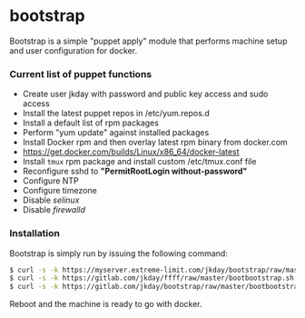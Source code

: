 # bootstrap

Bootstrap is a simple "puppet apply" module that performs machine setup and user configuration for docker.

### Current list of puppet functions 
  - Create user jkday with password and public key access and sudo access
  - Install the latest puppet repos in /etc/yum.repos.d
  - Install a default list of rpm packages
  - Perform "yum update" against installed packages
  - Install Docker rpm and then overlay latest rpm binary from docker.com
   - https://get.docker.com/builds/Linux/x86_64/docker-latest
  - Install `tmux` rpm package and install custom /etc/tmux.conf file
  - Reconfigure sshd to **"PermitRootLogin without-password"**
  - Configure NTP
  - Configure timezone
  - Disable *selinux*
  - Disable *firewalld*

### Installation

Bootstrap is simply run by issuing the following command:


```sh
$ curl -s -k https://myserver.extreme-limit.com/jkday/bootstrap/raw/master/bootbootstrap.sh | bash
$ curl -s -k https://gitlab.com/jkday/ffff/raw/master/bootbootstrap.sh | bash
$ curl -s -k https://gitlab.com/jkday/bootstrap/raw/master/bootbootstrap.sh | bash
```
Reboot and the machine is ready to go with docker.